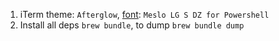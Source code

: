 1. iTerm theme: `Afterglow`, [font](https://github.com/powerline/fonts/tree/master/Meslo%20Dotted): `Meslo LG S DZ for Powershell`
2. Install all deps `brew bundle`, to dump `brew bundle dump`
